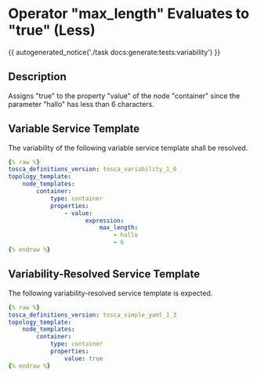 # Operator "max_length" Evaluates to "true" (Less)

{{ autogenerated_notice('./task docs:generate:tests:variability') }}

## Description

Assigns "true" to the property "value" of the node "container" since the parameter "hallo" has less than 6 characters.

## Variable Service Template

The variability of the following variable service template shall be resolved.

```yaml linenums="1"
{% raw %}
tosca_definitions_version: tosca_variability_1_0
topology_template:
    node_templates:
        container:
            type: container
            properties:
                - value:
                      expression:
                          max_length:
                              - hallo
                              - 6
{% endraw %}
```




## Variability-Resolved Service Template

The following variability-resolved service template is expected.

```yaml linenums="1"
{% raw %}
tosca_definitions_version: tosca_simple_yaml_1_3
topology_template:
    node_templates:
        container:
            type: container
            properties:
                value: true
{% endraw %}
```

